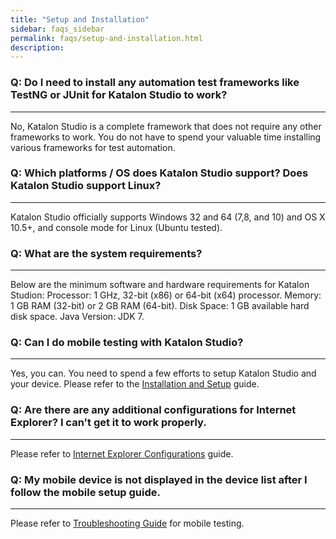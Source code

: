 ```yaml
---
title: "Setup and Installation"
sidebar: faqs_sidebar
permalink: faqs/setup-and-installation.html
description:
---
```

### Q: Do I need to install any automation test frameworks like TestNG or JUnit for Katalon Studio to work?
-------------------------------------------------------------------------------------------------------

No, Katalon Studio is a complete framework that does not require any other frameworks to work. You do not have to spend your valuable time installing various frameworks for test automation.

### Q: Which platforms / OS does Katalon Studio support? Does Katalon Studio support Linux? 
----------------------------------------------------------------------------------------

Katalon Studio officially supports Windows 32 and 64 (7,8, and 10) and OS X 10.5+, and console mode for Linux (Ubuntu tested).

### Q: What are the system requirements? 
-----------------------------------------

Below are the minimum software and hardware requirements for Katalon Studion: Processor: 1 GHz, 32-bit (x86) or 64-bit (x64) processor. Memory: 1 GB RAM (32-bit) or 2 GB RAM (64-bit). Disk Space: 1 GB available hard disk space. Java Version: JDK 7.

### Q: Can I do mobile testing with Katalon Studio? 
-------------------------------------------------

Yes, you can. You need to spend a few efforts to setup Katalon Studio and your device. Please refer to the [Installation and Setup](/display/KD/Installation+and+Setup) guide.

### Q: Are there are any additional configurations for Internet Explorer? I can't get it to work properly. 
-----------------------------------------------------------------------------------------------------------

Please refer to [Internet Explorer Configurations](/display/KD/Internet+Explorer+Configurations) guide.

### Q: My mobile device is not displayed in the device list after I follow the mobile setup guide.
---------------------------------------------------------------------------------------------------

Please refer to [Troubleshooting Guide](/display/KD/Troubleshooting+automated+mobile+testing) for mobile testing.
